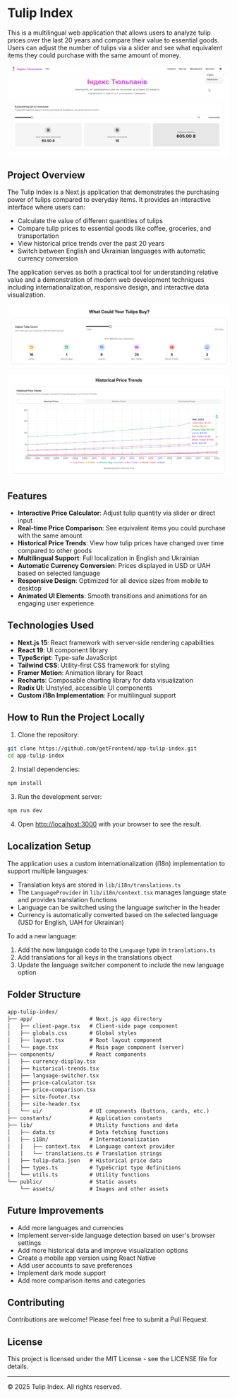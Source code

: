 # Tulip Index

This is a multilingual web application that allows users to analyze tulip prices over the last 20 years and compare their value to essential goods. Users can adjust the number of tulips via a slider and see what equivalent items they could purchase with the same amount of money.

![Tulip Index Screenshot](./public/assets/images/app-tulip-index_img-1.png)

## Project Overview

The Tulip Index is a Next.js application that demonstrates the purchasing power of tulips compared to everyday items. It provides an interactive interface where users can:

- Calculate the value of different quantities of tulips
- Compare tulip prices to essential goods like coffee, groceries, and transportation
- View historical price trends over the past 20 years
- Switch between English and Ukrainian languages with automatic currency conversion

The application serves as both a practical tool for understanding relative value and a demonstration of modern web development techniques including internationalization, responsive design, and interactive data visualization.

![Tulip Index Screenshot](./public/assets/images/app-tulip-index_img-2.png)

![Tulip Index Screenshot](./public/assets/images/app-tulip-index_img-3.png)

## Features

- **Interactive Price Calculator**: Adjust tulip quantity via slider or direct input
- **Real-time Price Comparison**: See equivalent items you could purchase with the same amount
- **Historical Price Trends**: View how tulip prices have changed over time compared to other goods
- **Multilingual Support**: Full localization in English and Ukrainian
- **Automatic Currency Conversion**: Prices displayed in USD or UAH based on selected language
- **Responsive Design**: Optimized for all device sizes from mobile to desktop
- **Animated UI Elements**: Smooth transitions and animations for an engaging user experience

## Technologies Used

- **Next.js 15**: React framework with server-side rendering capabilities
- **React 19**: UI component library
- **TypeScript**: Type-safe JavaScript
- **Tailwind CSS**: Utility-first CSS framework for styling
- **Framer Motion**: Animation library for React
- **Recharts**: Composable charting library for data visualization
- **Radix UI**: Unstyled, accessible UI components
- **Custom i18n Implementation**: For multilingual support

## How to Run the Project Locally

1. Clone the repository:
```bash
git clone https://github.com/getFrontend/app-tulip-index.git
cd app-tulip-index
```

2. Install dependencies:
```bash
npm install
```

3. Run the development server:
```bash
npm run dev
```

4. Open [http://localhost:3000](http://localhost:3000) with your browser to see the result.

## Localization Setup

The application uses a custom internationalization (i18n) implementation to support multiple languages:

- Translation keys are stored in `lib/i18n/translations.ts`
- The `LanguageProvider` in `lib/i18n/context.tsx` manages language state and provides translation functions
- Language can be switched using the language switcher in the header
- Currency is automatically converted based on the selected language (USD for English, UAH for Ukrainian)

To add a new language:
1. Add the new language code to the `Language` type in `translations.ts`
2. Add translations for all keys in the translations object
3. Update the language switcher component to include the new language option

## Folder Structure

```
app-tulip-index/
├── app/                  # Next.js app directory
│   ├── client-page.tsx   # Client-side page component
│   ├── globals.css       # Global styles
│   ├── layout.tsx        # Root layout component
│   └── page.tsx          # Main page component (server)
├── components/           # React components
│   ├── currency-display.tsx
│   ├── historical-trends.tsx
│   ├── language-switcher.tsx
│   ├── price-calculator.tsx
│   ├── price-comparison.tsx
│   ├── site-footer.tsx
│   ├── site-header.tsx
│   └── ui/               # UI components (buttons, cards, etc.)
├── constants/            # Application constants
├── lib/                  # Utility functions and data
│   ├── data.ts           # Data fetching functions
│   ├── i18n/             # Internationalization
│   │   ├── context.tsx   # Language context provider
│   │   └── translations.ts # Translation strings
│   ├── tulip-data.json   # Historical price data
│   ├── types.ts          # TypeScript type definitions
│   └── utils.ts          # Utility functions
└── public/               # Static assets
    └── assets/           # Images and other assets
```

## Future Improvements

- Add more languages and currencies
- Implement server-side language detection based on user's browser settings
- Add more historical data and improve visualization options
- Create a mobile app version using React Native
- Add user accounts to save preferences
- Implement dark mode support
- Add more comparison items and categories

## Contributing

Contributions are welcome! Please feel free to submit a Pull Request.

## License

This project is licensed under the MIT License - see the LICENSE file for details.

---

© 2025 Tulip Index. All rights reserved.